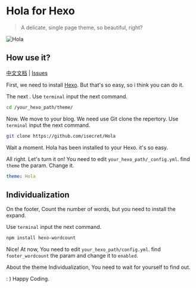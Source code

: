# Hola for Hexo

> A delicate, single page theme, so beautiful, right?

![Hola](https://static.isecret.vip/screencapture-blog-isecret-vip-2018-05-15-19_00_21.png)

## How use it?

[中文文档](https://blog.wangmao.me/hexo-theme-hola.html) | [Issues](https://github.com/isecret/Hola/issues?q=is%3Aissue+is%3Aclosed)

First, we need to install [Hexo](https://hexo.io). But that's so easy, so i think you can do it.

The next . Use `terminal` input the next command.

```bash
cd /your_hexo_path/theme/
```

Now. We move to your blog. We need use Git clone the repertory. Use `terminal` input the next command.

```bash
git clone https://github.com/isecret/Hola
```

Wait a moment. Hola has been installed to your Hexo. it's so easy.

All right. Let's turn it on! You need to edit `your_hexo_path/_config.yml`. find `theme` the param. Change it.

```yaml
theme: Hola
```

## Individualization

On the footer, Count the number of words, but you need to install the expand.

Use `terminal` input the next command.

```bash
npm install hexo-wordcount
```

Nice! At now, You need to edit `your_hexo_path/config.yml`. find `footer_wordcount` the param and change it to `enabled`.

About the theme Individualization, You need to wait for yourself to find out.

: ) Happy Coding.
